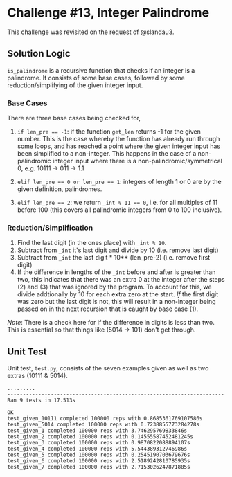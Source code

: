 # Challenge #13, Integer Palindrome

This challenge was revisited on the request of @slandau3.

## Solution Logic

`is_palindrome` is a recursive function that checks if an integer is a palindrome. It consists of some base cases, followed by some reduction/simplifying of the given integer input.

### Base Cases

There are three base cases being checked for,

1. `if len_pre == -1`: if the function `get_len` returns -1 for the given number. This is the case whereby the function has already run through some loops, and has reached a point where the given integer input has been simplified to a non-integer. This happens in the case of a non-palindromic integer input where there is a non-palindromic/symmetrical 0, e.g. 10111 -> 011 -> 1.1

2. `elif len_pre == 0 or len_pre == 1`: integers of length 1 or 0 are by the given definition, palindromes.

3. `elif len_pre == 2`: we return `_int % 11 == 0`, i.e. for all multiples of 11 before 100 (this covers all palindromic integers from 0 to 100 inclusive).

### Reduction/Simplification

1. Find the last digit (in the ones place) with `_int % 10`.
2. Subtract from `_int` it's last digit and divide by 10 (i.e. remove last digit)
3. Subtract from `_int` the last digit * 10\*\* (len\_pre-2) (i.e. remove first digit)
4. If the difference in lengths of the `_int` before and after is greater than two, this indicates that there was an extra 0 at the integer after the steps (2) and (3) that was ignored by the program. To account for this, we divide addtionally by 10 for each extra zero at the start. _If_ the first digit was zero but the last digit is not, this will result in a non-integer being passed on in the next recursion that is caught by base case (1).

_Note_: There is a check here for if the difference in digits is less than two. This is essential so that things like (5014 -> 101) don't get through.

## Unit Test

Unit test, `test.py`, consists of the seven examples given as well as two extras (10111 & 5014).

```
.........
----------------------------------------------------------------------
Ran 9 tests in 17.513s

OK
test_given_10111 completed 100000 reps with 0.8685361769107586s
test_given_5014 completed 100000 reps with 0.7238855773284278s
test_given_1 completed 100000 reps with 3.746295769833846s
test_given_2 completed 100000 reps with 0.14555587452481245s
test_given_3 completed 100000 reps with 0.9870822088894107s
test_given_4 completed 100000 reps with 5.544389312746986s
test_given_5 completed 100000 reps with 0.2545190703679676s
test_given_6 completed 100000 reps with 2.5189242810785935s
test_given_7 completed 100000 reps with 2.7153026247871885s
```
